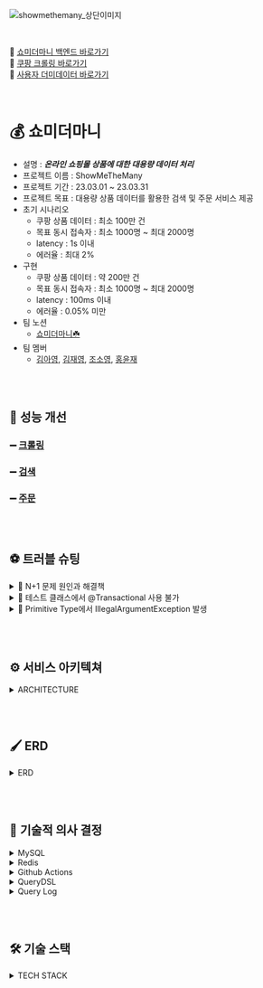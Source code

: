 ![showmethemany_상단이미지](https://user-images.githubusercontent.com/117756400/230520235-f678649a-ef4f-40e9-afd0-c79cf75ff79c.png)

<br />

🔗 [쇼미더마니 백엔드 바로가기](https://github.com/ShowMeTheMany/BackEnd)  
🔗 [쿠팡 크롤링 바로가기](https://github.com/ShowMeTheMany/Crawling)  
🔗 [사용자 더미데이터 바로가기](https://github.com/ShowMeTheMany/DummyDataCreator)  


<br />

# 💰 쇼미더마니
- 설명 : ***온라인 쇼핑몰 상품에 대한 대용량 데이터 처리***  
- 프로젝트 이름 : ShowMeTheMany  
- 프로젝트 기간 : 23.03.01 ~ 23.03.31
- 프로젝트 목표 : 대용량 상품 데이터를 활용한 검색 및 주문 서비스 제공  
- 초기 시나리오
  - 쿠팡 상품 데이터 : 최소 100만 건
  - 목표 동시 접속자 : 최소 1000명 ~ 최대 2000명
  - latency : 1s 이내
  - 에러율 : 최대 2%
- 구현
  - 쿠팡 상품 데이터 : 약 200만 건  
  - 목표 동시 접속자 : 최소 1000명 ~ 최대 2000명  
  - latency : 100ms 이내
  - 에러율 : 0.05% 미만
- 팀 노션
  - [쇼미더마니☘️](https://rogue-brook-6ec.notion.site/Show-Me-The-Many-7160e21c29a947c98c9a6fde49d20739)
- 팀 멤버
  - [김아영](https://github.com/isladaisy), [김재영](https://github.com/code0613), [조소영](https://github.com/littlezero48), [홍윤재](https://github.com/PigletHong)
  

<br /> <br />

## 📢 성능 개선
### ➖ [크롤링](https://www.notion.so/4f753a3dd2534a51abd5a9d281b2646a)
### ➖ [검색](https://www.notion.so/62a535b9629a43ddb4b1bb8d639f7ebc)
### ➖ [주문](https://www.notion.so/696207f719754385bb18991fa5641fdf)
<br /> <br />

## ⚽ 트러블 슈팅
<details>
<summary>📌 N+1 문제 원인과 해결책</summary>
<div markdown="1">

- **문제 상황**  
  - 반복문 내 하위 엔티티 개수만큼 불필요한 쿼리 발생

- **이유**  
  - 프록시 객체로 내려받은 하위 엔티티는 데이터를 사용할 때마다 초기화하기 때문 

- **해결 방법**  
  - JPQL fetch join를 통해 하위 엔티티의 데이터를 한 번에 내려받은 후 조회하기로 변경
  <br />
</div>
</details>
<details>
<summary>📌 테스트 클래스에서 @Transactional 사용 불가</summary>
<div markdown="1">

- **문제 상황**  
  - 테스트 클래스 내에서 Transactional 어노테이션이 정상적으로 실행되지 않아 TransactionlRequiredException 발생

- **이유**  
  - 스프링에서는 프록시 객체를 생성한 후에 프록시 객체가 @Transactional이 적용된 빈을 대신해서 호출해주는데 스프링이 관리하지 않는 클래스는 프록시 객체를 생성할 수 없기 때문에 @Component 등으로 빈에 등록해야 함
  - 테스트 클래스에는 스프링 빈에 등록된 적이 없기 때문에 @Transactional 작동 안 함

- **해결 방법**  
  - PlatformTransactionManager 인터페이스를 주입받아 트랜잭션 적용
  <br />
</div>
</details>
<details>
<summary>📌 Primitive Type에서 IllegalArgumentException 발생</summary>
<div markdown="1">

- **문제 상황**  
  - JPA로 insert 하는 과정에서 set 하지 않은 필드에 대해 에러 발생

- **이유**  
  - Primitive Type은 null을 담을 수 없기 때문

- **해결 방법**  
  - 필드 타입을 Reference Type으로 수정하여 해결
  <br />
</div>
</details>

<br /> <br />

## ⚙️ 서비스 아키텍쳐
<details>
<summary>ARCHITECTURE</summary>
<div markdown="1">
<br />

![showmethemany_architecture](https://user-images.githubusercontent.com/117756400/230712853-35d4e2c5-bf1e-4d12-9d34-eb439160ec4b.png)
</div>
</details>

<br /> <br />

## 🖌 ERD
<details>
<summary>ERD</summary>
<div markdown="1">
<br />

![showmethemany_erd](https://user-images.githubusercontent.com/117756400/230522331-722eb31d-c266-4891-a742-308f740ce1d8.png)
</div>
</details>

<br /> <br />

## 📝 기술적 의사 결정
<details>
<summary>MySQL</summary>
<div markdown="1">

- **기술적 필요성**
  - 프로젝트에서 사용되는 데이터가 구조화되어 있기 때문에 각각의 데이터들을 테이블로 구성하여 관리해야 한다고 판단해 RDBMS 사용 결정
  
- **후보군**
  - MySQL / PostreSQL
  
- **의사 조율 및 결정**
  - 대용량 데이터 처리가 목적이기 때문에 대규모 DB 시스템에 적합한 확장성과 높은 성능을 제공하고 멀티 쓰레드 아키텍처를 사용하여 동시성 처리를 가능하게 하며 상대적으로 레퍼런스가 많은 MySQL을 선택
<br />
</div>
</details>
<details>
<summary>Redis</summary>
<div markdown="1">

- **기술적 필요성**
  - 주문하기 및 주문 취소하기 API를 멀티 쓰레드 환경에서 실행할 때 자료가 업데이트 되는 과정에서 정보가 유실될 경우를 방지하기 위해 도입
  
- **후보군**
  - Synchronized / Pessimistic Lock / Redisson
  
- **의사 조율 및 결정**
  - 데드락을 방지하기 위한 타임 아웃 기능을 제공하고 락을 어플리케이션 단계에서 관리하기 때문에 데이터베이스까지 책임이 전파되지 않는 Redisson을 사용하기로 결정
<br />
</div>
</details>
<details>
<summary>Github Actions</summary>
<div markdown="1">

- **기술적 필요성**
  - 지속적 통합과 지속적 배포를 통한 업무 효율 상승을 위해 도입  
  
- **후보군**
  - Jenkins / Github Action / Travis CI  
  
- **의사 조율 및 결정**
  - 현재 프로젝트 관리를 깃허브를 통하여 진행하고 있고, 소규모 프로젝트이고 추가적인 설치 과정 없이 Github에서 제공하는 환경에서 CI 작업이 가능하기 때문에 Github Action을 사용하는 것이 용이할 거라 생각함  
<br />
</div>
</details>
<details>
<summary>QueryDSL</summary>
<div markdown="1">

- **기술적 필요성**
  - DB에서 데이터를 쿼리하기 위해 도입
  
- **후보군**
  - JPA / Native Query / JPQL / QueryDSL
  
- **의사 조율 및 결정**
  - 데이터 처리 시 다양한 검색 방식으로 동적 쿼리 구현이 필요하다고 판단. 그리고 쿼리를 문자열이 아닌 코드로 작성하고 컴파일 시점에 문법 오류를 확인할 수 있는 QueryDSL를 사용하기로 결정. 여기에 단순 조회는 JPA 메서드를 함께 사용하는 방향으로 함
<br />
</div>
</details>
<details>
<summary>Query Log</summary>
<div markdown="1">

- **기술적 필요성**
  - 애플리케이션에서 실제로 실행된 쿼리 로그를 효과적으로 확인하고 분석하기 위해 도입
  
- **후보군**
  - Hibernate log / Log4jdbc
  
- **의사 조율 및 결정**
  - 설정에 따라 어느 쓰레드가 전송한 쿼리인지 볼 수 있고 해당 쿼리에 대한 결과 값도 알 수 있는 Log4jdbc 도입
<br />
</div>
</details>

<br /> <br />
  
## 🛠 기술 스택

<details>
<summary>TECH STACK</summary>
<div markdown="1">
<br />

### Backend Tech Stack  
<img src="https://img.shields.io/badge/java-007396?style=for-the-badge&logo=java&logoColor=white">  <img src="https://img.shields.io/badge/spring-6DB33F?style=for-the-badge&logo=spring&logoColor=white">  <img src="https://img.shields.io/badge/springboot-6DB33F?style=for-the-badge&logo=springboot&logoColor=white">  <img src="https://img.shields.io/badge/apache jmeter-D22128?style=for-the-badge&logo=apachejmeter&logoColor=white">  <img src="https://img.shields.io/badge/junit5-25A162?style=for-the-badge&logo=junit5&logoColor=white">
<br /> <br />

### Infrastructure  
<img src="https://img.shields.io/badge/mysql-4479A1?style=for-the-badge&logo=mysql&logoColor=white">  <img src="https://img.shields.io/badge/redis-DC382D?style=for-the-badge&logo=redis&logoColor=white"> <img src="https://img.shields.io/badge/amazon ec2-FF9900?style=for-the-badge&logo=amazonec2&logoColor=white">  <img src="https://img.shields.io/badge/amazon s3-569A31?style=for-the-badge&logo=amazons3&logoColor=white">  <img src="https://img.shields.io/badge/amazon rds-527FFF?style=for-the-badge&logo=amazonrds&logoColor=white"> <br /> <img src="https://img.shields.io/badge/docker-2496ED?style=for-the-badge&logo=docker&logoColor=white">  <img src="https://img.shields.io/badge/aws codedeploy-FF9E9F?style=for-the-badge&logo=amazonaws&logoColor=white">  <img src="https://img.shields.io/badge/github actions-2088FF?style=for-the-badge&logo=githubactions&logoColor=white">
<br /> <br />
  
### Team Collaboration Tool  
<img src="https://img.shields.io/badge/git-F05032?style=for-the-badge&logo=git&logoColor=white">  <img src="https://img.shields.io/badge/github-181717?style=for-the-badge&logo=github&logoColor=white">  <img src="https://img.shields.io/badge/slack-4A154B?style=for-the-badge&logo=slack&logoColor=white">  <img src="https://img.shields.io/badge/notion-000000?style=for-the-badge&logo=notion&logoColor=white">  <img src="https://img.shields.io/badge/postman-FF6C37?style=for-the-badge&logo=postman&logoColor=white">  <img src="https://img.shields.io/badge/intellij idea-000000?style=for-the-badge&logo=intellijidea&logoColor=white">
<br />
</div>
</details>

<br />
